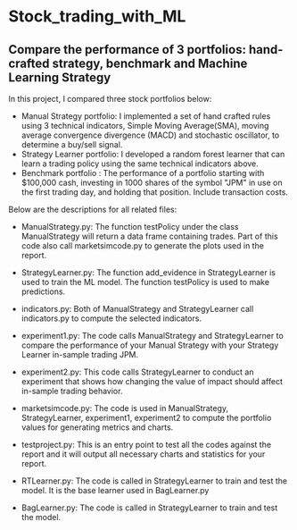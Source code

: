 # Stock_trading_with_ML
## Compare the performance of 3 portfolios: hand-crafted strategy, benchmark and Machine Learning Strategy 


In this project, I compared three stock portfolios below:
* Manual Strategy portfolio: I implemented a set of hand crafted rules using 3 technical indicators, Simple Moving Average(SMA), moving average convergence divergence (MACD) and stochastic oscillator, to determine a buy/sell signal.
* Strategy Learner portfolio: I developed a random forest learner that can learn a trading policy using the same technical indicators above.
* Benchmark portfolio : The performance of a portfolio starting with $100,000 cash, investing in 1000 shares of the symbol "JPM" in use on the first trading day, and holding that position. Include transaction costs.



Below are the descriptions for all related files:


* ManualStrategy.py: The function testPolicy under the class ManualStrategy will return a data frame containing trades. Part of this code also call marketsimcode.py to generate the plots used in the report. 

* StrategyLearner.py: The function add_evidence in StrategyLearner is used to train the ML model. The function testPolicy is used to make predictions.

* indicators.py: Both of ManualStrategy and StrategyLearner call indicators.py to compute the selected indicators.

* experiment1.py: The code calls ManualStrategy and StrategyLearner to compare the performance of your Manual Strategy with your Strategy Learner in-sample trading JPM.

* experiment2.py: This code calls StrategyLearner to conduct an experiment that shows how changing the value of impact should affect in-sample trading behavior.

* marketsimcode.py: The code is used in ManualStrategy, StrategyLearner, experiment1, experiment2 to compute the portfolio values for generating metrics and charts.  

* testproject.py: This is an entry point to test all the codes against the report and it will output all necessary charts and statistics for your report.

* RTLearner.py: The code is called in StrategyLearner to train and test the model. It is the base learner used in BagLearner.py

* BagLearner.py: The code is called in StrategyLearner to train and test the model.



